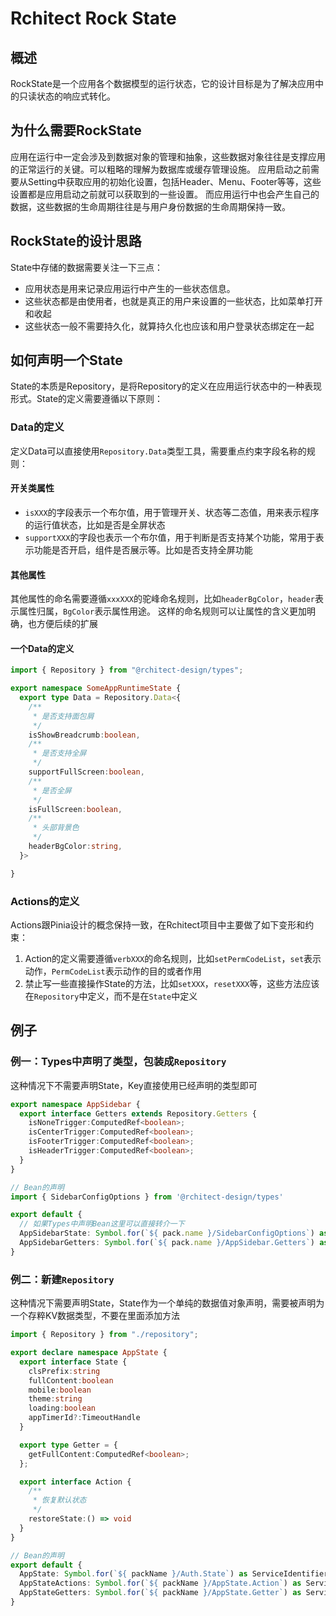 # Rchitect Rock State

## 概述

RockState是一个应用各个数据模型的运行状态，它的设计目标是为了解决应用中的只读状态的响应式转化。

## 为什么需要RockState

应用在运行中一定会涉及到数据对象的管理和抽象，这些数据对象往往是支撑应用的正常运行的关键。可以粗略的理解为数据库或缓存管理设施。
应用启动之前需要从Setting中获取应用的初始化设置，包括Header、Menu、Footer等等，这些设置都是应用启动之前就可以获取到的一些设置。
而应用运行中也会产生自己的数据，这些数据的生命周期往往是与用户身份数据的生命周期保持一致。

## RockState的设计思路

State中存储的数据需要关注一下三点：

- 应用状态是用来记录应用运行中产生的一些状态信息。
- 这些状态都是由使用者，也就是真正的用户来设置的一些状态，比如菜单打开和收起
- 这些状态一般不需要持久化，就算持久化也应该和用户登录状态绑定在一起

## 如何声明一个State

State的本质是Repository，是将Repository的定义在应用运行状态中的一种表现形式。State的定义需要遵循以下原则：

### Data的定义

定义Data可以直接使用`Repository.Data`类型工具，需要重点约束字段名称的规则：

#### 开关类属性

- `isXXX`的字段表示一个布尔值，用于管理开关、状态等二态值，用来表示程序的运行值状态，比如是否是全屏状态
- `supportXXX`的字段也表示一个布尔值，用于判断是否支持某个功能，常用于表示功能是否开启，组件是否展示等。比如是否支持全屏功能

#### 其他属性

其他属性的命名需要遵循`xxxXXX`的驼峰命名规则，比如`headerBgColor`，`header`表示属性归属，`BgColor`表示属性用途。
这样的命名规则可以让属性的含义更加明确，也方便后续的扩展

#### 一个Data的定义
```ts
import { Repository } from "@rchitect-design/types";

export namespace SomeAppRuntimeState {
  export type Data = Repository.Data<{
    /**
     * 是否支持面包屑
     */
    isShowBreadcrumb:boolean,
    /**
     * 是否支持全屏
     */
    supportFullScreen:boolean,
    /**
     * 是否全屏
     */
    isFullScreen:boolean,
    /**
     * 头部背景色
     */
    headerBgColor:string,
  }>

}
```
### Actions的定义

Actions跟Pinia设计的概念保持一致，在Rchitect项目中主要做了如下变形和约束：
1. Action的定义需要遵循`verbXXX`的命名规则，比如`setPermCodeList`，`set`表示动作，`PermCodeList`表示动作的目的或者作用
2. 禁止写一些直接操作State的方法，比如`setXXX`，`resetXXX`等，这些方法应该在`Repository`中定义，而不是在`State`中定义


## 例子

### 例一：Types中声明了类型，包装成`Repository`

这种情况下不需要声明State，Key直接使用已经声明的类型即可

```ts
export namespace AppSidebar {
  export interface Getters extends Repository.Getters {
    isNoneTrigger:ComputedRef<boolean>;
    isCenterTrigger:ComputedRef<boolean>;
    isFooterTrigger:ComputedRef<boolean>;
    isHeaderTrigger:ComputedRef<boolean>;
  }
}

// Bean的声明
import { SidebarConfigOptions } from '@rchitect-design/types'

export default {
  // 如果Types中声明Bean这里可以直接转介一下
  AppSidebarState: Symbol.for(`${ pack.name }/SidebarConfigOptions`) as ServiceIdentifier<SidebarConfigOptions>,
  AppSidebarGetters: Symbol.for(`${ pack.name }/AppSidebar.Getters`) as ServiceIdentifier<AppSidebar.Getters>
}
```

### 例二：新建`Repository`

这种情况下需要声明State，State作为一个单纯的数据值对象声明，需要被声明为一个存粹KV数据类型，不要在里面添加方法

```ts
import { Repository } from "./repository";

export declare namespace AppState {
  export interface State {
    clsPrefix:string
    fullContent:boolean
    mobile:boolean
    theme:string
    loading:boolean
    appTimerId?:TimeoutHandle
  }

  export type Getter = {
    getFullContent:ComputedRef<boolean>;
  };

  export interface Action {
    /**
     * 恢复默认状态
     */
    restoreState:() => void
  }
}

// Bean的声明
export default {
  AppState: Symbol.for(`${ packName }/Auth.State`) as ServiceIdentifier<AppState.State>,
  AppStateActions: Symbol.for(`${ packName }/AppState.Action`) as ServiceIdentifier<AppState.Action>,
  AppStateGetters: Symbol.for(`${ packName }/AppState.Getter`) as ServiceIdentifier<AppState.Getter>,
}
```